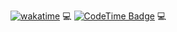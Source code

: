 [![wakatime](https://wakatime.com/badge/user/b33b7a57-ee55-447b-a060-022b946b54d8.svg)](https://wakatime.com/@b33b7a57-ee55-447b-a060-022b946b54d8)                💻  [![CodeTime Badge](https://img.shields.io/endpoint?style=social&color=222&url=https%3A%2F%2Fapi.codetime.dev%2Fshield%3Fid%3D25312%26project%3D%26in=0)](https://codetime.dev) 💻
